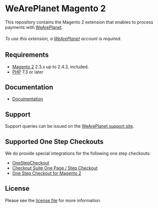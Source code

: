 

# WeArePlanet Magento 2
This repository contains the Magento 2 extension that enables to process payments with [WeArePlanet](https://www.weareplanet.com//).

###### To use this extension, a [WeArePlanet](https://www.weareplanet.com/contact/sales) account is required.

## Requirements

* [Magento 2](https://magento.com/) 2.3.x up to 2.4.3, included.
* [PHP](http://php.net/) 7.3 or later

## Documentation

* [Documentation](https://plugin-documentation.weareplanet.com/weareplanet/magento-2/1.3.24/docs/en/documentation.html)


## Support

Support queries can be issued on the [WeArePlanet support site](https://paymentshub.weareplanet.com/space/select?target=/support).


## Supported One Step Checkouts

We do provide special integrations for the following one step checkouts:

* [OneStepCheckout](https://www.onestepcheckout.com/magento-2)
* [Checkout Suite One Page / Step Checkout](https://www.iwdagency.com/extensions/one-step-page-checkout.html)
* [One Step Checkout for Magento 2](https://amasty.com/one-step-checkout-for-magento-2.html)

## License

Please see the [license file](https://github.com/weareplanet/magento-2/blob/1.3.24/LICENSE) for more information.